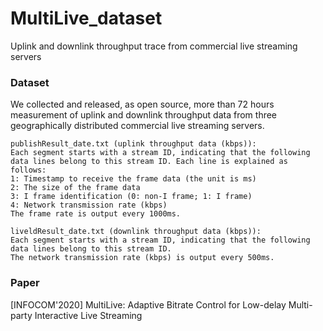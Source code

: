 # MultiLive_dataset
Uplink and downlink throughput trace from commercial live streaming servers

### Dataset
We collected and released, as open source, more than 72 hours measurement of uplink and downlink throughput data from three geographically distributed commercial live streaming servers.

```
publishResult_date.txt (uplink throughput data (kbps)):
Each segment starts with a stream ID, indicating that the following data lines belong to this stream ID. Each line is explained as follows:
1: Timestamp to receive the frame data (the unit is ms)
2: The size of the frame data
3: I frame identification (0: non-I frame; 1: I frame)
4: Network transmission rate (kbps)
The frame rate is output every 1000ms.

liveldResult_date.txt (downlink throughput data (kbps)):
Each segment starts with a stream ID, indicating that the following data lines belong to this stream ID.
The network transmission rate (kbps) is output every 500ms.
```

### Paper
[INFOCOM'2020] MultiLive: Adaptive Bitrate Control for Low-delay Multi-party Interactive Live Streaming
